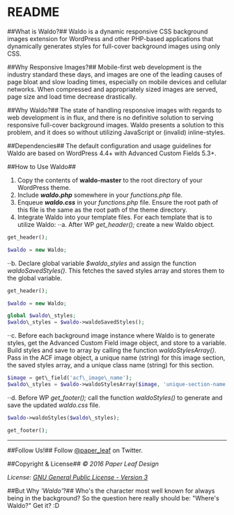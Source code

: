 # README #

##What is Waldo?##
Waldo is a dynamic responsive CSS background images extension for WordPress and other PHP-based applications that dynamically generates styles for full-cover background images using only CSS.

##Why Responsive Images?##
Mobile-first web development is the industry standard these days, and images are one of the leading causes of page bloat and slow loading times, especially on mobile devices and cellular networks. When compressed and appropriately sized images are served, page size and load time decrease drastically.

##Why Waldo?##
The state of handling responsive images with regards to web development is in flux, and there is no definitive solution to serving responsive full-cover background images. Waldo presents a solution to this problem, and it does so without utilizing JavaScript or (invalid) inline-styles.

##Dependencies##
The default configuration and usage guidelines for Waldo are based on WordPress 4.4+ with Advanced Custom Fields 5.3+.

##How to Use Waldo##
1. Copy the contents of **waldo-master** to the root directory of your WordPress theme.
2. Include ***waldo.php*** somewhere in your *functions.php* file.
3. Enqueue ***waldo.css*** in your *functions.php* file. Ensure the root path of this file is the same as the root path of the theme directory.
4. Integrate Waldo into your template files. For each template that is to utilize Waldo:
⋅⋅a. After WP *get\_header();* create a new Waldo object.

```php
get_header();

$waldo = new Waldo;
```

⋅⋅b. Declare global variable *$waldo\_styles* and assign the function *waldoSavedStyles()*. This fetches the saved styles array and stores them to the global variable.

```php
get_header();

$waldo = new Waldo;

global $waldo\_styles;
$waldo\_styles = $waldo->waldoSavedStyles();
```

⋅⋅c. Before each background image instance where Waldo is to generate styles, get the Advanced Custom Field image object, and store to a variable. Build styles and save to array by calling the function *waldoStylesArray()*. Pass in the ACF image object, a unique name (string) for this image section, the saved styles array, and a unique class name (string) for this section.

```php
$image = get\_field('acf\_image\_name');
$waldo\_styles = $waldo->waldoStylesArray($image, 'unique-section-name', $waldo\_styles, 'unique-section-class-name');
```

⋅⋅d. Before WP *get\_footer();* call the function *waldoStyles()* to generate and save the updated *waldo.css* file.

```php
$waldo->waldoStyles($waldo\_styles);

get_footer();
```

***

##Follow Us!##
Follow [@paper_leaf](https://twitter.com/paper_leaf) on Twitter.

##Copyright & License##
*© 2016 Paper Leaf Design*

*License: [GNU General Public License - Version 3](https://github.com/paper-leaf/waldo/blob/LICENSE.txt)*

##But Why *'Waldo'*?##
Who's the character most well known for always being in the background? So the question here really should be: "Where's Waldo?" Get it? :D
